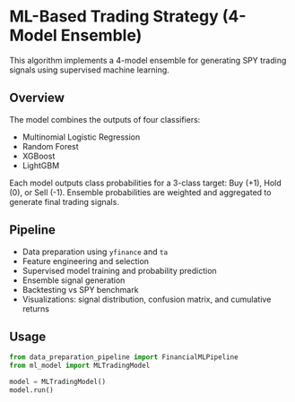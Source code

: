 # ML-Based Trading Strategy (4-Model Ensemble)

This algorithm implements a 4-model ensemble for generating SPY trading signals using supervised machine learning.

## Overview

The model combines the outputs of four classifiers:
- Multinomial Logistic Regression
- Random Forest
- XGBoost
- LightGBM

Each model outputs class probabilities for a 3-class target: Buy (+1), Hold (0), or Sell (-1). Ensemble probabilities are weighted and aggregated to generate final trading signals.

## Pipeline

- Data preparation using `yfinance` and `ta`
- Feature engineering and selection
- Supervised model training and probability prediction
- Ensemble signal generation
- Backtesting vs SPY benchmark
- Visualizations: signal distribution, confusion matrix, and cumulative returns

## Usage

```python
from data_preparation_pipeline import FinancialMLPipeline
from ml_model import MLTradingModel

model = MLTradingModel()
model.run()
